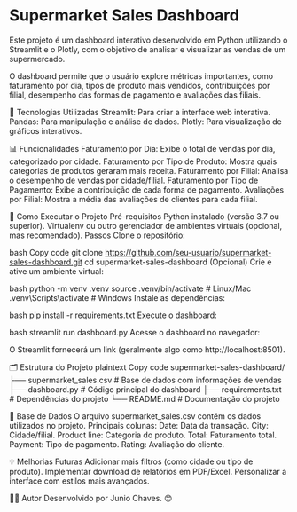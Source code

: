 # Supermarket Sales Dashboard
Este projeto é um dashboard interativo desenvolvido em Python utilizando o Streamlit e o Plotly, com o objetivo de analisar e visualizar as vendas de um supermercado.

O dashboard permite que o usuário explore métricas importantes, como faturamento por dia, tipos de produto mais vendidos, contribuições por filial, desempenho das formas de pagamento e avaliações das filiais.

🚀 Tecnologias Utilizadas
Streamlit: Para criar a interface web interativa.
Pandas: Para manipulação e análise de dados.
Plotly: Para visualização de gráficos interativos.

📊 Funcionalidades
Faturamento por Dia: Exibe o total de vendas por dia, categorizado por cidade.
Faturamento por Tipo de Produto: Mostra quais categorias de produtos geraram mais receita.
Faturamento por Filial: Analisa o desempenho de vendas por cidade/filial.
Faturamento por Tipo de Pagamento: Exibe a contribuição de cada forma de pagamento.
Avaliações por Filial: Mostra a média das avaliações de clientes para cada filial.

📝 Como Executar o Projeto
Pré-requisitos
Python instalado (versão 3.7 ou superior).
Virtualenv ou outro gerenciador de ambientes virtuais (opcional, mas recomendado).
Passos
Clone o repositório:

bash
Copy code
git clone https://github.com/seu-usuario/supermarket-sales-dashboard.git
cd supermarket-sales-dashboard
(Opcional) Crie e ative um ambiente virtual:

bash
python -m venv .venv
source .venv/bin/activate  # Linux/Mac
.venv\Scripts\activate     # Windows
Instale as dependências:

bash
pip install -r requirements.txt
Execute o dashboard:

bash
streamlit run dashboard.py
Acesse o dashboard no navegador:

O Streamlit fornecerá um link (geralmente algo como http://localhost:8501).

🗂 Estrutura do Projeto
plaintext
Copy code
supermarket-sales-dashboard/
├── supermarket_sales.csv   # Base de dados com informações de vendas
├── dashboard.py            # Código principal do dashboard
├── requirements.txt        # Dependências do projeto
└── README.md               # Documentação do projeto

📄 Base de Dados
O arquivo supermarket_sales.csv contém os dados utilizados no projeto.
Principais colunas:
Date: Data da transação.
City: Cidade/filial.
Product line: Categoria do produto.
Total: Faturamento total.
Payment: Tipo de pagamento.
Rating: Avaliação do cliente.

💡 Melhorias Futuras
Adicionar mais filtros (como cidade ou tipo de produto).
Implementar download de relatórios em PDF/Excel.
Personalizar a interface com estilos mais avançados.

🧑‍💻 Autor
Desenvolvido por Junio Chaves. 😊
